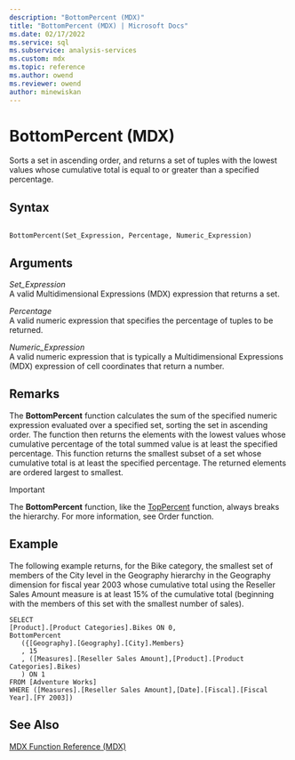 ```yaml
---
description: "BottomPercent (MDX)"
title: "BottomPercent (MDX) | Microsoft Docs"
ms.date: 02/17/2022
ms.service: sql
ms.subservice: analysis-services
ms.custom: mdx
ms.topic: reference
ms.author: owend
ms.reviewer: owend
author: minewiskan
---
```

# BottomPercent (MDX)


  Sorts a set in ascending order, and returns a set of tuples with the lowest values whose cumulative total is equal to or greater than a specified percentage.  
  
## Syntax  
  
```  
  
BottomPercent(Set_Expression, Percentage, Numeric_Expression)   
```  
  
## Arguments  
 *Set_Expression*  
 A valid Multidimensional Expressions (MDX) expression that returns a set.  
  
 *Percentage*  
 A valid numeric expression that specifies the percentage of tuples to be returned.  
  
 *Numeric_Expression*  
 A valid numeric expression that is typically a Multidimensional Expressions (MDX) expression of cell coordinates that return a number.  
  
## Remarks  
 The **BottomPercent** function calculates the sum of the specified numeric expression evaluated over a specified set, sorting the set in ascending order. The function then returns the elements with the lowest values whose cumulative percentage of the total summed value is at least the specified percentage. This function returns the smallest subset of a set whose cumulative total is at least the specified percentage. The returned elements are ordered largest to smallest.  
  
> [!IMPORTANT]  
>  The **BottomPercent** function, like the [TopPercent](../mdx/toppercent-mdx.md) function, always breaks the hierarchy. For more information, see Order function.  
  
## Example  
 The following example returns, for the Bike category, the smallest set of members of the City level in the Geography hierarchy in the Geography dimension for fiscal year 2003 whose cumulative total using the Reseller Sales Amount measure is at least 15% of the cumulative total (beginning with the members of this set with the smallest number of sales).  
  
```  
SELECT  
[Product].[Product Categories].Bikes ON 0,  
BottomPercent  
   ({[Geography].[Geography].[City].Members}  
   , 15  
   , ([Measures].[Reseller Sales Amount],[Product].[Product Categories].Bikes)  
   ) ON 1  
FROM [Adventure Works]  
WHERE ([Measures].[Reseller Sales Amount],[Date].[Fiscal].[Fiscal Year].[FY 2003])  
```  
  
## See Also  
 [MDX Function Reference &#40;MDX&#41;](../mdx/mdx-function-reference-mdx.md)  
  
  
